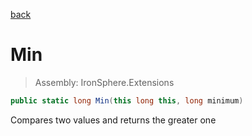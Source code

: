 ﻿

[back](/IronSphere.Extensions/types/LongExtension)

# Min

> Assembly: IronSphere.Extensions

```csharp
public static long Min(this long this, long minimum)
```

Compares two values and returns the greater one

 